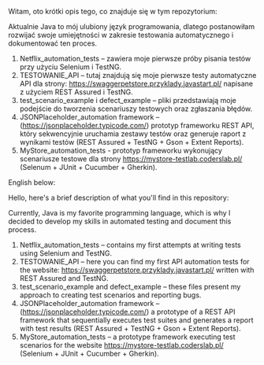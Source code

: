 Witam, oto krótki opis tego, co znajduje się w tym repozytorium:

Aktualnie Java to mój ulubiony język programowania, dlatego postanowiłam rozwijać swoje umiejętności w zakresie testowania automatycznego i dokumentować ten proces.
1) Netflix_automation_tests – zawiera moje pierwsze próby pisania testów przy użyciu Selenium i TestNG.
2) TESTOWANIE_API – tutaj znajdują się moje pierwsze testy automatyczne API dla strony: https://swaggerpetstore.przyklady.javastart.pl/ napisane z użyciem REST Assured i TestNG.
3) test_scenario_example i defect_example – pliki przedstawiają moje podejście do tworzenia scenariuszy testowych oraz zgłaszania błędów.
4) JSONPlaceholder_automation framework – (https://jsonplaceholder.typicode.com/) prototyp frameworku REST API, który sekwencyjnie uruchamia zestawy testów oraz generuje raport z wynikami testów (REST Assured + TestNG + Gson + Extent Reports).
5) MyStore_automation_tests - prototyp frameworku wykonujący scenariusze testowe dla strony https://mystore-testlab.coderslab.pl/ (Selenum + JUnit + Cucumber + Gherkin).

English below: 

Hello, here's a brief description of what you'll find in this repository:

Currently, Java is my favorite programming language, which is why I decided to develop my skills in automated testing and document this process.
1) Netflix_automation_tests – contains my first attempts at writing tests using Selenium and TestNG.
2) TESTOWANIE_API – here you can find my first API automation tests for the website: https://swaggerpetstore.przyklady.javastart.pl/ written with REST Assured and TestNG.
3) test_scenario_example and defect_example – these files present my approach to creating test scenarios and reporting bugs.
4) JSONPlaceholder_automation framework – (https://jsonplaceholder.typicode.com/) a prototype of a REST API framework that sequentially executes test suites and generates a report with test results (REST Assured + TestNG + Gson + Extent Reports).
5) MyStore_automation_tests – a prototype framework executing test scenarios for the website https://mystore-testlab.coderslab.pl/ (Selenium + JUnit + Cucumber + Gherkin).
